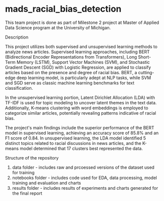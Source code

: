 # mads_racial_bias_detection
This team project is done as part of Milestone 2 project at Master of Applied Data Science program at the University of Michigan.

Description

This project utilizes both supervised and unsupervised learning methods to analyze news articles. Supervised learning approaches, including BERT (Bidirectional Encoder Representations from Transformers), Long Short-Term Memory (LSTM), Support Vector Machines (SVM), and Stochastic Gradient Descent (SGD) with Logistic Regression, are applied to classify articles based on the presence and degree of racial bias. BERT, a cutting-edge deep learning model, is particularly adept at NLP tasks, while SVM and SGD serve as classic machine learning benchmarks for text classification.

In the unsupervised learning portion, Latent Dirichlet Allocation (LDA) with TF-IDF is used for topic modeling to uncover latent themes in the text data.  Additionally, K-means clustering with word embeddings is employed to categorize similar articles, potentially revealing patterns indicative of racial bias.

The project's main findings include the superior performance of the BERT model in supervised learning, achieving an accuracy score of 85.8% and an F1 score of 0.84. In unsupervised learning, the LDA model identified 5 distinct topics related to racial discussions in news articles, and the K-means model determined that 17 clusters best represented the data.


Structure of the repository

1. data folder - includes raw and prcoessed versions of the dataset used for training
2. notebooks folder - includes code used for EDA, data processing, model training and evaluation and charts
3. results folder - includes results of experiments and charts generated for the final report

